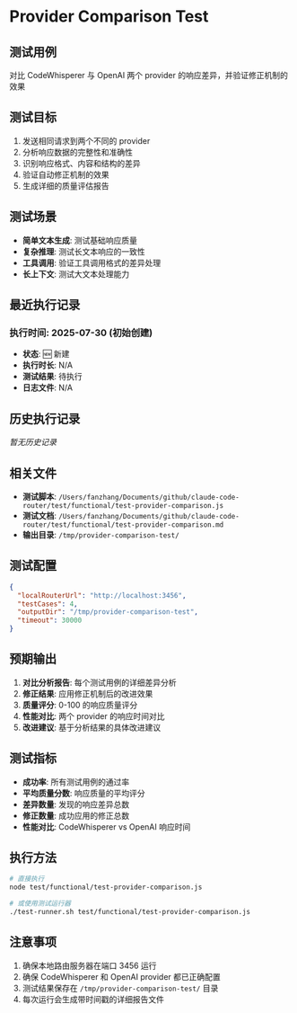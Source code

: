 # Provider Comparison Test

## 测试用例
对比 CodeWhisperer 与 OpenAI 两个 provider 的响应差异，并验证修正机制的效果

## 测试目标
1. 发送相同请求到两个不同的 provider
2. 分析响应数据的完整性和准确性
3. 识别响应格式、内容和结构的差异
4. 验证自动修正机制的效果
5. 生成详细的质量评估报告

## 测试场景
- **简单文本生成**: 测试基础响应质量
- **复杂推理**: 测试长文本响应的一致性
- **工具调用**: 验证工具调用格式的差异处理
- **长上下文**: 测试大文本处理能力

## 最近执行记录

### 执行时间: 2025-07-30 (初始创建)
- **状态**: 🆕 新建
- **执行时长**: N/A
- **测试结果**: 待执行
- **日志文件**: N/A

## 历史执行记录
*暂无历史记录*

## 相关文件
- **测试脚本**: `/Users/fanzhang/Documents/github/claude-code-router/test/functional/test-provider-comparison.js`
- **测试文档**: `/Users/fanzhang/Documents/github/claude-code-router/test/functional/test-provider-comparison.md`
- **输出目录**: `/tmp/provider-comparison-test/`

## 测试配置
```json
{
  "localRouterUrl": "http://localhost:3456",
  "testCases": 4,
  "outputDir": "/tmp/provider-comparison-test",
  "timeout": 30000
}
```

## 预期输出
1. **对比分析报告**: 每个测试用例的详细差异分析
2. **修正结果**: 应用修正机制后的改进效果
3. **质量评分**: 0-100 的响应质量评分
4. **性能对比**: 两个 provider 的响应时间对比
5. **改进建议**: 基于分析结果的具体改进建议

## 测试指标
- **成功率**: 所有测试用例的通过率
- **平均质量分数**: 响应质量的平均评分
- **差异数量**: 发现的响应差异总数
- **修正数量**: 成功应用的修正总数
- **性能对比**: CodeWhisperer vs OpenAI 响应时间

## 执行方法
```bash
# 直接执行
node test/functional/test-provider-comparison.js

# 或使用测试运行器
./test-runner.sh test/functional/test-provider-comparison.js
```

## 注意事项
1. 确保本地路由服务器在端口 3456 运行
2. 确保 CodeWhisperer 和 OpenAI provider 都已正确配置
3. 测试结果保存在 `/tmp/provider-comparison-test/` 目录
4. 每次运行会生成带时间戳的详细报告文件